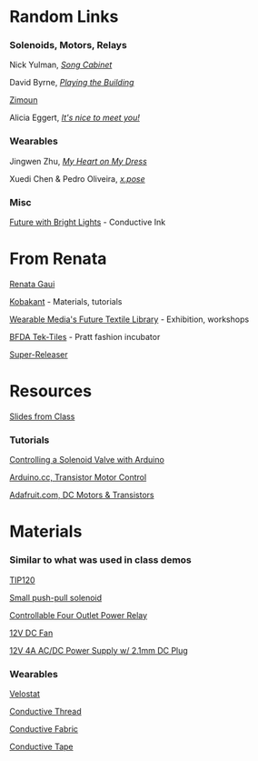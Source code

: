 # Random Links

### Solenoids, Motors, Relays

Nick Yulman, [*Song Cabinet*](https://www.youtube.com/watch?v=1i6MDXqp7YI)

David Byrne, [*Playing the Building*](https://www.youtube.com/watch?v=Gea9SYUdJeY)

[Zimoun](http://www.zimoun.net/)

Alicia Eggert, [*It's nice to meet you!*](https://www.youtube.com/watch?v=8M7187mCfSk)

### Wearables

Jingwen Zhu, [*My Heart on My Dress*](http://www.jingwen-zhu.com/#/my-heart-on-my-dress/)

Xuedi Chen & Pedro Oliveira, [*x.pose*](http://xc-xd.com/xpose/)

### Misc

[Future with Bright Lights](https://www.youtube.com/watch?v=ZYofuygntWA) - Conductive Ink

# From Renata

[Renata Gaui](http://www.renatagaui.com/)

[Kobakant](http://www.kobakant.at/DIY/) - Materials, tutorials

[Wearable Media's Future Textile Library](https://www.wearablemedia.studio/future-textile-library) - Exhibition, workshops

[BFDA Tek-Tiles](http://bkaccelerator.com/tek-tiles/) - Pratt fashion incubator

[Super-Releaser](http://superreleaser.com/)

# Resources

[Slides from Class](https://docs.google.com/presentation/d/15mLcFp0x2dwGQTMBs-H4hi5a8uHwVsWTQYE8lIqAgLM/edit?usp=sharing)

### Tutorials

[Controlling a Solenoid Valve with Arduino](https://www.bc-robotics.com/tutorials/controlling-a-solenoid-valve-with-arduino/)

[Arduino.cc, Transistor Motor Control](https://www.arduino.cc/en/Tutorial/TransistorMotorControl)

[Adafruit.com, DC Motors & Transistors](https://learn.adafruit.com/adafruit-arduino-lesson-13-dc-motors/transistors)

# Materials

### Similar to what was used in class demos

[TIP120](https://www.adafruit.com/product/976)

[Small push-pull solenoid](https://www.adafruit.com/product/412)

[Controllable Four Outlet Power Relay](https://www.adafruit.com/product/2935)

[12V DC Fan](https://www.amazon.com/URBEST%C2%AE90mm-25mm-Cooling-Computer-Cooler/dp/B01CHXUSGS/ref=sr_1_3?ie=UTF8&qid=1508879597&sr=8-3&keywords=12v+dc+fan)

[12V 4A AC/DC Power Supply w/ 2.1mm DC Plug](https://www.amazon.com/LEDwholesalers-Adapter-5-5x2-1mm-UL-Listed-3228-12VR2/dp/B003WJ218U/ref=sr_1_4?ie=UTF8&qid=1508879444&sr=8-4&keywords=12v+power+supply+2.1mm)

### Wearables

[Velostat](https://www.adafruit.com/product/1361)

[Conductive Thread](https://learn.adafruit.com/conductive-thread/overview)

[Conductive Fabric](https://www.adafruit.com/product/1168)

[Conductive Tape](https://learn.sparkfun.com/tutorials/the-great-big-guide-to-paper-circuits/conductive-tape-traces)
